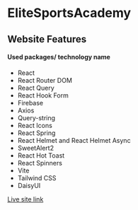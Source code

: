 # EliteSportsAcademy


## Website Features

#### Used packages/ technology name
- React
- React Router DOM
- React Query
- React Hook Form
- Firebase
- Axios
- Query-string
- React Icons
- React Spring
- React Helmet and React Helmet Async
- SweetAlert2
- React Hot Toast
- React Spinners
- Vite
- Tailwind CSS
- DaisyUI


[Live site link](https://summer-camp-school-b1cb7.web.app/)





